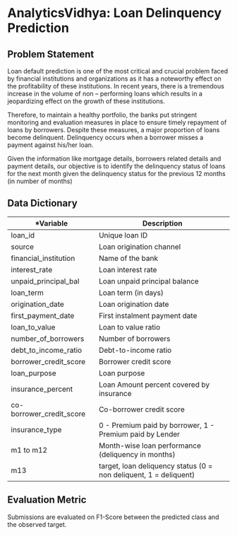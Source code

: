 # AnalyticsVidhya: Loan Delinquency Prediction
## Problem Statement ##

Loan default prediction is one of the most critical and crucial problem faced by financial institutions and organizations as it has a noteworthy effect on the profitability of these institutions. In recent years, there is a tremendous increase in the volume of non – performing loans which results in a jeopardizing effect on the growth of these institutions.
 
Therefore, to maintain a healthy portfolio, the banks put stringent monitoring and evaluation measures in place to ensure timely repayment of loans by borrowers. Despite these measures, a major proportion of loans become delinquent. Delinquency occurs when a borrower misses a payment against his/her loan.
 
Given the information like mortgage details, borrowers related details and payment details, our objective is to identify the delinquency status of loans for the next month given the delinquency status for the previous 12 months (in number of months)
 


## Data Dictionary ##
*Variable|Description
--------|--------	
loan_id|Unique loan ID
source|Loan origination channel
financial_institution|Name of the bank
interest_rate|Loan interest rate
unpaid_principal_bal|Loan unpaid principal balance
loan_term|Loan term (in days)
origination_date|Loan origination date
first_payment_date|First instalment payment date
loan_to_value|Loan to value ratio
number_of_borrowers|Number of borrowers
debt_to_income_ratio|Debt-to-income ratio
borrower_credit_score|Borrower credit score
loan_purpose|Loan purpose
insurance_percent|Loan Amount percent covered by insurance
co-borrower_credit_score|Co-borrower credit score
insurance_type|0 - Premium paid by borrower, 1 - Premium paid by Lender
m1 to m12|Month-wise loan performance (deliquency in months)
m13|target, loan deliquency status (0 = non deliquent, 1 = deliquent)
 

## Evaluation Metric ##
Submissions are evaluated on F1-Score between the predicted class and the observed target.
 

